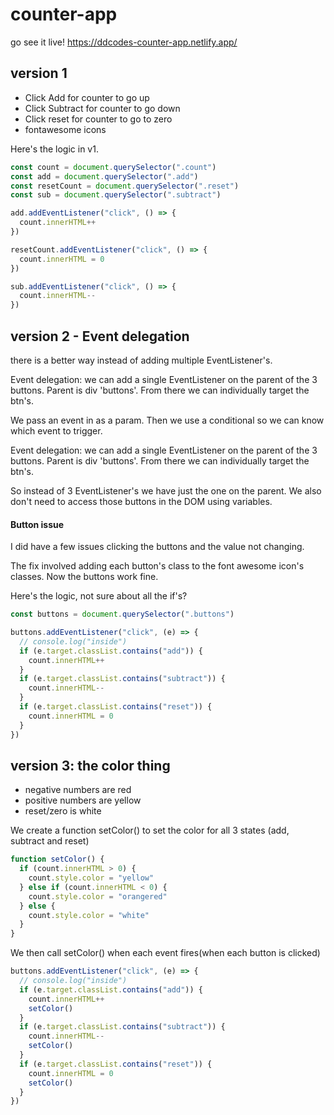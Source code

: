 # counter-app

go see it live! https://ddcodes-counter-app.netlify.app/

## version 1
* Click Add for counter to go up
* Click Subtract for counter to go down
* Click reset for counter to go to zero
* fontawesome icons

Here's the logic in v1.

```js
const count = document.querySelector(".count")
const add = document.querySelector(".add")
const resetCount = document.querySelector(".reset")
const sub = document.querySelector(".subtract")

add.addEventListener("click", () => {
  count.innerHTML++
})

resetCount.addEventListener("click", () => {
  count.innerHTML = 0
})

sub.addEventListener("click", () => {
  count.innerHTML--
})
```
## version 2 - Event delegation
there is a better way instead of adding multiple EventListener's. 

Event delegation: we can add a single EventListener on the parent of the 3 buttons.  Parent is div 'buttons'.  From there we can individually target the btn's.

We pass an event in as a param. 
Then we use a conditional so we can know which event to trigger.

Event delegation: we can add a single EventListener on the parent of the 3 buttons.  Parent is div 'buttons'.  From there we can individually target the btn's.

So instead of 3 EventListener's we have just the one on the parent. We also don't need to access those buttons in the DOM using variables.

#### Button issue
I did have a few issues clicking the buttons and the value not changing.

The fix involved adding each button's class to the font awesome icon's classes. Now the buttons work fine.

Here's the logic, not sure about all the if's?

```js
const buttons = document.querySelector(".buttons")

buttons.addEventListener("click", (e) => {
  // console.log("inside")
  if (e.target.classList.contains("add")) {
    count.innerHTML++
  }
  if (e.target.classList.contains("subtract")) {
    count.innerHTML--
  }
  if (e.target.classList.contains("reset")) {
    count.innerHTML = 0
  }
})
```

## version 3: the color thing
* negative numbers are red
* positive numbers are yellow
* reset/zero is white

We create a function setColor() to set the color for all 3 states (add, subtract and reset)

```js
function setColor() {
  if (count.innerHTML > 0) {
    count.style.color = "yellow"
  } else if (count.innerHTML < 0) {
    count.style.color = "orangered"
  } else {
    count.style.color = "white"
  }
}
```
We then call setColor() when each event fires(when each button is clicked)

```js
buttons.addEventListener("click", (e) => {
  // console.log("inside")
  if (e.target.classList.contains("add")) {
    count.innerHTML++
    setColor()
  }
  if (e.target.classList.contains("subtract")) {
    count.innerHTML--
    setColor()
  }
  if (e.target.classList.contains("reset")) {
    count.innerHTML = 0
    setColor()
  }
})
```